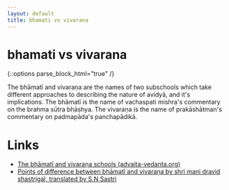 ```yaml
---
layout: default
title: bhamati vs vivarana
---
```


# bhamati vs vivarana

{::options parse_block_html="true" /}

The bhāmatī and vivaraṇa are the names of two subschools which take different
approaches to describing the nature of avidyā, and it's implications.
The bhāmatī is the name of vachaspati mishra's commentary on the brahma sūtra bhāṣhya.
The vivaraṇa is the name of prakāshātman's commentary on padmapāda's panchapādikā.

# Links

- [The bhāmatī and vivaraṇa schools (advaita-vedanta.org)][av]
- [Points of difference between bhāmatī and vivaraṇa by shri mani dravid shastrigal, translated by S.N Sastri][mds-summary]

[av]: https://www.advaita-vedanta.org/avhp/bhavir.html
[mds-summary]: http://www.ambaa.org/pdf/bhamati-vivarana-differences-explained.pdf